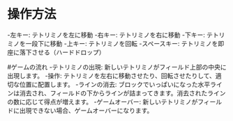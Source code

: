 # 操作方法
-左キー: テトリミノを左に移動
-右キー: テトリミノを右に移動
-下キー: テトリミノを一段下に移動
-上キー: テトリミノを回転
-スペースキー: テトリミノを即座に落下させる（ハードドロップ）

#ゲームの流れ
-テトリミノの出現: 新しいテトリミノがフィールド上部の中央に出現します。
-操作: テトリミノを左右に移動させたり、回転させたりして、適切な位置に配置します。
-ラインの消去: ブロックでいっぱいになった水平ラインは消去され、フィールドの下からラインが詰まってきます。消去されたラインの数に応じて得点が増えます。
-ゲームオーバー: 新しいテトリミノがフィールドに出現できない場合、ゲームオーバーになります。
